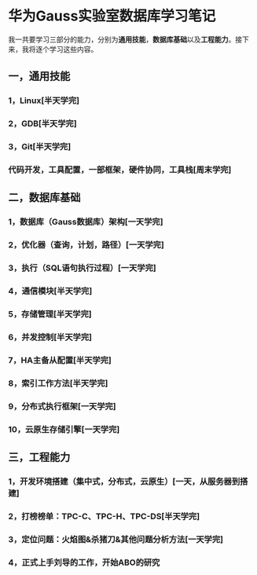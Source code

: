 # 华为Gauss实验室数据库学习笔记
我一共要学习三部分的能力，分别为**通用技能**，**数据库基础**以及**工程能力**。接下来，我将逐个学习这些内容。

## 一，通用技能
### 1，Linux[半天学完]

### 2，GDB[半天学完]

### 3，Git[半天学完]

### 代码开发，工具配置，一部框架，硬件协同，工具栈[周末学完]

## 二，数据库基础

### 1，数据库（Gauss数据库）架构[一天学完]

### 2，优化器（查询，计划，路径）[一天学完]

### 3，执行（SQL语句执行过程）[一天学完]

### 4，通信模块[半天学完]

### 5，存储管理[半天学完]

### 6，并发控制[半天学完]

### 7，HA主备从配置[半天学完]

### 8，索引工作方法[半天学完]

### 9，分布式执行框架[一天学完]

### 10，云原生存储引擎[一天学完]

## 三，工程能力

### 1，开发环境搭建（集中式，分布式，云原生）[一天，从服务器到搭建]

### 2，打榜榜单：TPC-C、TPC-H、TPC-DS[半天学完]

### 3，定位问题：火焰图&杀猪刀&其他问题分析方法[一天学完]

### 4，正式上手刘导的工作，开始ABO的研究








